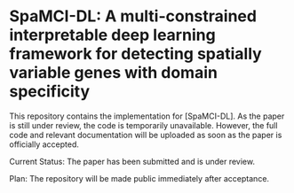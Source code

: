 # SpaMCI-DL: A multi-constrained interpretable deep learning framework for detecting spatially variable genes with domain specificity

This repository contains the implementation for [SpaMCI-DL]. As the paper is still under review, the code is temporarily unavailable. However, the full code and relevant documentation will be uploaded as soon as the paper is officially accepted.

Current Status: The paper has been submitted and is under review.

Plan: The repository will be made public immediately after acceptance.
